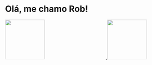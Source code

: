 # Olá, me chamo Rob!

<div>
  <a href="https://github.com/robsonhansen">
  <img style="margin-right: 200px" height="130em" src="https://github-readme-stats.vercel.app/api?username=robsonhansen&show_icons=true&theme=dracula&include_all_commits=true&count_private=true"/>
  <img height="130em" src="https://github-readme-stats.vercel.app/api/top-langs/?username=robsonhansen&layout=compact&langs_count=7&theme=dracula"/>
</div>
